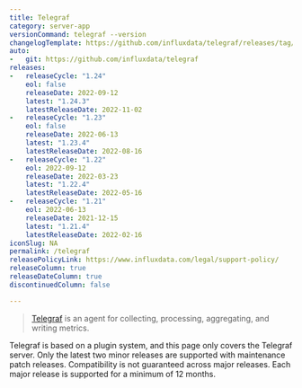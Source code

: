 ```yaml
---
title: Telegraf
category: server-app
versionCommand: telegraf --version
changelogTemplate: https://github.com/influxdata/telegraf/releases/tag/v__LATEST__
auto:
-   git: https://github.com/influxdata/telegraf
releases:
-   releaseCycle: "1.24"
    eol: false
    releaseDate: 2022-09-12
    latest: "1.24.3"
    latestReleaseDate: 2022-11-02
-   releaseCycle: "1.23"
    eol: false
    releaseDate: 2022-06-13
    latest: "1.23.4"
    latestReleaseDate: 2022-08-16
-   releaseCycle: "1.22"
    eol: 2022-09-12
    releaseDate: 2022-03-23
    latest: "1.22.4"
    latestReleaseDate: 2022-05-16
-   releaseCycle: "1.21"
    eol: 2022-06-13
    releaseDate: 2021-12-15
    latest: "1.21.4"
    latestReleaseDate: 2022-02-16
iconSlug: NA
permalink: /telegraf
releasePolicyLink: https://www.influxdata.com/legal/support-policy/
releaseColumn: true
releaseDateColumn: true
discontinuedColumn: false

---
```


> [Telegraf](https://github.com/influxdata/telegraf) is an agent for collecting, processing, aggregating, and writing metrics.

Telegraf is based on a plugin system, and this page only covers the Telegraf server.
Only the latest two minor releases are supported with maintenance patch releases. 
Compatibility is not guaranteed across major releases. Each major release is supported for a minimum of 12 months.
